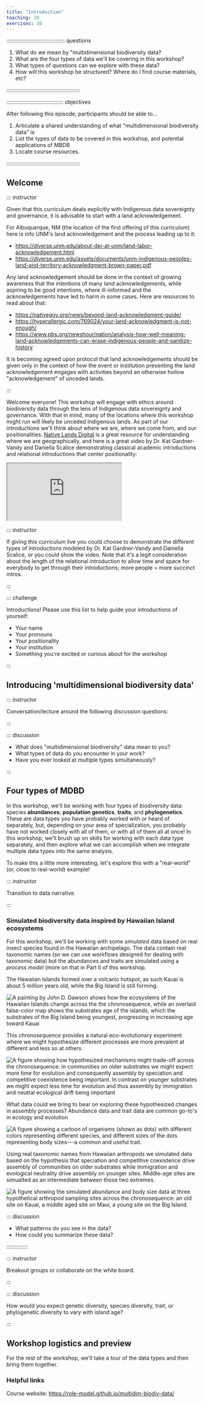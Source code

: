 ```yaml
---
title: "Introduction"
teaching: 20
exercises: 10
---
```


:::::::::::::::::::::::::::::::::::::: questions 


1. What do we mean by "multidimensional biodiversity data?
1. What are the four types of data we'll be covering in this workshop?
1. What types of questions can we explore with these data?
1. How will this workshop be structured? Where do I find course materials, etc?


::::::::::::::::::::::::::::::::::::::::::::::::

::::::::::::::::::::::::::::::::::::: objectives

After following this episode, participants should be able to...


1. Articulate a shared understanding of what "multidimensional biodiversity data" is
1. List the types of data to be covered in this workshop, and potential applications of MBDB
1. Locate course resources.


::::::::::::::::::::::::::::::::::::::::::::::::

## Welcome

::: instructor

Given that this curriculum deals explicitly with Indigenous data sovereignty and governance, it is advisable to start with a land acknowledgement. 

For Albuquerque, NM (the location of the first offering of this curriculum) here is info UNM's land acknowledgement and the process leading up to it:
- https://diverse.unm.edu/about-dei-at-unm/land-labor-acknowledgement.html
- https://diverse.unm.edu/assets/documents/unm-indigenous-peoples-land-and-territory-acknowledgment-brown-paper.pdf

Any land acknowledgement should be done in the context of growing awareness that the intentions of many land acknowledgements, while aspiring to be good intentions, where ill-informed and the acknowledgements have led to harm in some cases.  Here are resources to read about that:
- https://nativegov.org/news/beyond-land-acknowledgment-guide/
- https://hyperallergic.com/769024/your-land-acknowledgment-is-not-enough/
- https://www.pbs.org/newshour/nation/analysis-how-well-meaning-land-acknowledgements-can-erase-indigenous-people-and-sanitize-history

It is becoming agreed upon protocol that land acknowledgements should be given only in the context of how the event or institution presenting the land acknowledgement engages with activities beyond an otherwise hollow "acknowledgement" of unceded lands.  

:::


Welcome everyone!  This workshop will engage with ethics around biodiversity data through the lens of Indigenous data sovereignty and governance.  With that in mind, many of the locations where this workshop might run will likely be unceded Indigenous lands.  As part of our introductions we'll think about where we are, where we come from, and our positionalities.  [Native Lands Digital]() is a great resource for understanding where we are geographically, and here is a great video by Dr. Kat Gardner-Vandy and Daniella Scalice demonstrating classical academic introductions and relational introductions that center positionality:

<iframe src="https://www.youtube.com/embed/sY3LYVTTiH4?start=414&end=811" data-external= "1" > </iframe>

::: instructor

If giving this curriculum live you could choose to demonstrate the different types of introductions modeled by Dr. Kat Gardner-Vandy and Daniella Scalice, or you could show the video.  Note that it's a legit consideration about the length of the relational introduction to allow time and space for everybody to get through their introductions; more people = more succinct intros.

:::

::: challenge

Introductions! Please use this list to help guide your introductions of yourself:

* Your name
* Your pronouns
* Your positionality 
* Your institution
* Something you're excited or curious about for the workshop

:::

## Introducing 'multidimensional biodiversity data'

::: instructor

Conversation/lecture around the following discussion questions:

:::

::: discussion

* What does "multidimensional biodiversity" data mean to you?
* What types of data do you encounter in your work?
* Have you ever looked at multiple types simultaneously? 

:::


## Four types of MDBD

In this workshop, we'll be working with four types of biodiversity data: species **abundances**, **population genetics**, **traits**, and **phylogenetics**. These are data types you have probably worked with or heard of separately, but, depending on your area of specialization, you probably have not worked closely with all of them, or with all of them all at once! In this workshop, we'll brush up on skills for working with each data type separately, and then explore what we can accomplish when we integrate multiple data types into the same analysis. 

To make this a little more interesting, let's explore this with a "real-world" (or, close to real-world) example!


::: instructor

Transition to data narrative.

:::


### Simulated biodiversity data inspired by Hawaiian Island ecosystems

For this workshop, we'll be working with some _simulated_ data based on real insect species found in the Hawaiian archipelago.  The data contain real taxonomic names (so we can use workflows designed for dealing with taxonomic data) but the abundances and traits are simulated using a *process model* (more on that in Part II of this workshop.



The Hawaiian Islands formed over a volcanic hotspot, as such Kauai is about 5 million years old, while the Big Island is still forming.

![A painting by John D. Dawson shows how the ecosystems of the Hawaiian Islands change across the the chronosequence, while an overlaid false-color map shows the substrates age of the islands, which the substrates of the Big Island being youngest, progressing in increasing age toward Kauai](intro_img/intro_01.png)

This *chronosequence* provides a natural eco-evolutionary experiment where we might hypothesize different processes are more prevalent at different and less so at others


![A figure showing how hypothesized mechanisms might trade-off across the chronosequence: in communities on older substrates we might expect more time for evolution and consequently assembly by speciation and competitive coexistence being important.  In contrast on younger substrates we might expect less time for evolution and thus assembly by immigration and neutral ecological drift being important](intro_img/intro_02.png)

What data could we bring to bear on exploring these hypothesized changes in assembly processes?  Abundance data and trait data are common go-to's in ecology and evolution


![A figure showing a cartoon of organisms (shown as dots) with different colors representing different species, and different sizes of the dots representing body sizes---a common and useful trait.](intro_img/intro_03.png)


Using real taxonomic names from Hawaiian arthropods we simulated data based on the hypothesis that speciation and competitive coexistence drive assembly of communities on older substrates while immigration and evological neutrality drive assembly on younger sites.  Middle-age sites are simualted as an intermediate between those two extremes.

![A figure showing the simulated abundance and body size data at three hypothetical arthropod sampling sites across the chronosequence: an old site on Kauai, a middle aged site on Maui, a young site on the Big Island.](intro_img/intro_04.png)

::: discussion

- What patterns do you see in the data?
- How could you summarize these data?

::::::::::::::



::: instructor

Breakout groups or collaborate on the white board. 

:::

::: discussion

How would you expect genetic diversity, species diversity, trait, or phylogenetic diversity to vary with island age?

:::

## Workshop logistics and preview

For the rest of the workshop, we'll take a tour of the data types and then bring them together.

### Helpful links

Course website: https://role-model.github.io/multidim-biodiv-data/

